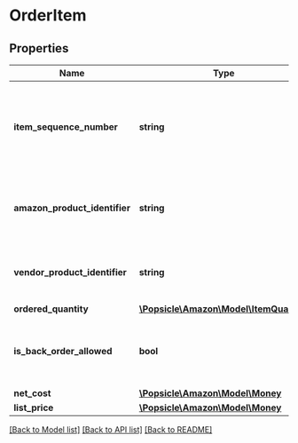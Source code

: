 # OrderItem

## Properties
Name | Type | Description | Notes
------------ | ------------- | ------------- | -------------
**item_sequence_number** | **string** | Numbering of the item on the purchase order. The first item will be 1, the second 2, and so on. | 
**amazon_product_identifier** | **string** | Amazon Standard Identification Number (ASIN) of an item. | [optional] 
**vendor_product_identifier** | **string** | The vendor selected product identification of the item. | [optional] 
**ordered_quantity** | [**\Popsicle\Amazon\Model\ItemQuantity**](ItemQuantity.md) |  | 
**is_back_order_allowed** | **bool** | When true, we will accept backorder confirmations for this item. | 
**net_cost** | [**\Popsicle\Amazon\Model\Money**](Money.md) |  | [optional] 
**list_price** | [**\Popsicle\Amazon\Model\Money**](Money.md) |  | [optional] 

[[Back to Model list]](../../README.md#documentation-for-models) [[Back to API list]](../../README.md#documentation-for-api-endpoints) [[Back to README]](../../README.md)

